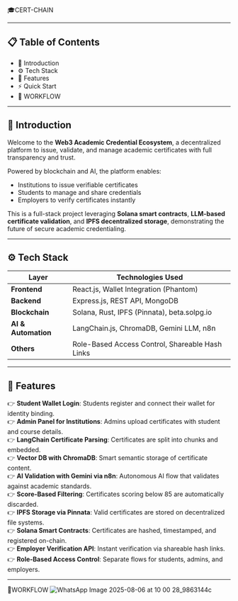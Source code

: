 🎓CERT-CHAIN 

---

## 📋 Table of Contents

- 🤖 Introduction  
- ⚙️ Tech Stack  
- 🔋 Features  
- ⚡ Quick Start  
- 🧠 WORKFLOW

---

## 🤖 Introduction

Welcome to the **Web3 Academic Credential Ecosystem**, a decentralized platform to issue, validate, and manage academic certificates with full transparency and trust. 

Powered by blockchain and AI, the platform enables:
- Institutions to issue verifiable certificates  
- Students to manage and share credentials  
- Employers to verify certificates instantly  

This is a full-stack project leveraging **Solana smart contracts**, **LLM-based certificate validation**, and **IPFS decentralized storage**, demonstrating the future of secure academic credentialing.

---

## ⚙️ Tech Stack

| Layer              | Technologies Used                               |
|-------------------|--------------------------------------------------|
| **Frontend**       | React.js, Wallet Integration (Phantom)          |
| **Backend**        | Express.js, REST API, MongoDB                   |
| **Blockchain**     | Solana, Rust, IPFS (Pinnata), beta.solpg.io     |
| **AI & Automation**| LangChain.js, ChromaDB, Gemini LLM, n8n         |
| **Others**         | Role-Based Access Control, Shareable Hash Links |

---

## 🔋 Features

👉 **Student Wallet Login**: Students register and connect their wallet for identity binding.  
👉 **Admin Panel for Institutions**: Admins upload certificates with student and course details.  
👉 **LangChain Certificate Parsing**: Certificates are split into chunks and embedded.  
👉 **Vector DB with ChromaDB**: Smart semantic storage of certificate content.  
👉 **AI Validation with Gemini via n8n**: Autonomous AI flow that validates against academic standards.  
👉 **Score-Based Filtering**: Certificates scoring below 85 are automatically discarded.  
👉 **IPFS Storage via Pinnata**: Valid certificates are stored on decentralized file systems.  
👉 **Solana Smart Contracts**: Certificates are hashed, timestamped, and registered on-chain.  
👉 **Employer Verification API**: Instant verification via shareable hash links.  
👉 **Role-Based Access Control**: Separate flows for students, admins, and employers.

---
🧠WORKFLOW
![WhatsApp Image 2025-08-06 at 10 00 28_9863144c](https://github.com/user-attachments/assets/626cbe88-4d1c-40db-84bb-14d1e6c1b64b)

